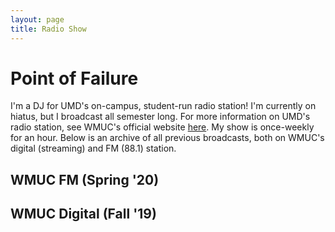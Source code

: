 ```yaml
---
layout: page
title: Radio Show
---
```


# Point of Failure
I'm a DJ for UMD's on-campus, student-run radio station! I'm currently on hiatus, but I broadcast all semester long. 
For more information on UMD's radio station, see WMUC's official website [here](http://www.wmuc.umd.edu/). My show is 
once-weekly for an hour. Below is an archive of all previous broadcasts, both on WMUC's digital (streaming) and FM (88.1) 
station.

## WMUC FM (Spring '20)

## WMUC Digital (Fall '19)
